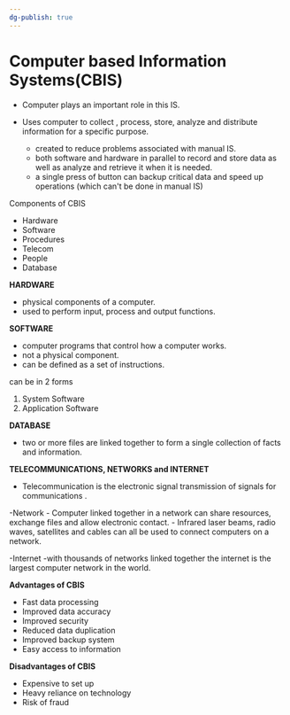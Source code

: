 ```yaml
---
dg-publish: true
---
```


# Computer based Information Systems(CBIS)

- Computer plays an important  role in this IS.
- Uses computer to collect , process, store, analyze and distribute information for a specific purpose.

	- created to reduce problems associated with manual IS.
	- both software and hardware in parallel to record and store data as well as analyze and retrieve it when it is needed.
	- a single press of button can backup critical data and speed up operations (which can't be done in manual IS)


Components of CBIS
- Hardware
- Software
- Procedures
- Telecom 
- People 
- Database


**HARDWARE**
- physical components of a computer.
- used to perform input, process and output functions.


**SOFTWARE**
- computer programs that control how a computer works.
- not a physical component.
- can be defined as a set of instructions.

can be in 2 forms
1. System Software
2. Application Software


**DATABASE**
- two or more files are linked together to form a single collection of facts and information.


**TELECOMMUNICATIONS, NETWORKS and INTERNET**

- Telecommunication is the electronic signal transmission of signals for communications .

-Network
	- Computer linked together in a network can share resources, exchange files and allow electronic contact. 
	- Infrared laser beams, radio waves, satellites and cables can all be used to connect computers on a network.

-Internet
	-with thousands of networks linked together the internet is the largest computer network in the world. 



**Advantages of CBIS**
- Fast data processing
- Improved data accuracy 
- Improved security 
- Reduced data duplication
- Improved backup system 
- Easy access to information

**Disadvantages of CBIS**
- Expensive to set up
- Heavy reliance on technology
- Risk of fraud

